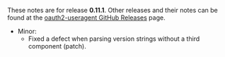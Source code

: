 These notes are for release **0.11.1**.
Other releases and their notes can be found at the [oauth2-useragent GitHub Releases](https://github.com/Microsoft/oauth2-useragent/releases) page.

* Minor:
    * Fixed a defect when parsing version strings without a third component (patch).
